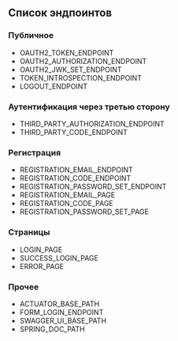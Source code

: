 ## Список эндпоинтов

### Публичное

* OAUTH2_TOKEN_ENDPOINT
* OAUTH2_AUTHORIZATION_ENDPOINT
* OAUTH2_JWK_SET_ENDPOINT
* TOKEN_INTROSPECTION_ENDPOINT
* LOGOUT_ENDPOINT

### Аутентификация через третью сторону

* THIRD_PARTY_AUTHORIZATION_ENDPOINT
* THIRD_PARTY_CODE_ENDPOINT

### Регистрация

* REGISTRATION_EMAIL_ENDPOINT
* REGISTRATION_CODE_ENDPOINT
* REGISTRATION_PASSWORD_SET_ENDPOINT
* REGISTRATION_EMAIL_PAGE
* REGISTRATION_CODE_PAGE
* REGISTRATION_PASSWORD_SET_PAGE

### Страницы

* LOGIN_PAGE
* SUCCESS_LOGIN_PAGE
* ERROR_PAGE

### Прочее

* ACTUATOR_BASE_PATH
* FORM_LOGIN_ENDPOINT
* SWAGGER_UI_BASE_PATH
* SPRING_DOC_PATH
